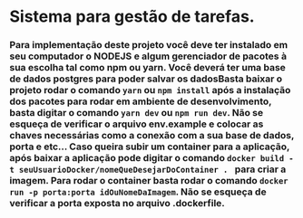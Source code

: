 # Sistema para gestão de tarefas.

### Para implementação deste projeto você deve ter instalado em seu computador o NODEJS e algum gerenciador de pacotes à sua escolha tal como npm ou yarn. Você deverá ter uma base de dados postgres para poder salvar os dadosBasta baixar o projeto rodar o comando ```yarn``` ou ```npm install``` após a instalação dos pacotes para rodar em ambiente de desenvolvimento, basta digitar o comando ```yarn dev``` ou ```npm run dev```. Não se esqueça de verificar o arquivo env.example e colocar as chaves necessárias como a conexão com a sua base de dados, porta e etc... Caso queira subir um container para a aplicação, após baixar a aplicação pode digitar o comando ```docker build -t seuUsuarioDocker/nomeQueDesejarDoContainer . ``` para criar a imagem. Para rodar o container basta rodar o comando ```docker run -p porta:porta idOuNomeDaImagem```. Não se esqueça de verificar a porta exposta no arquivo .dockerfile.
